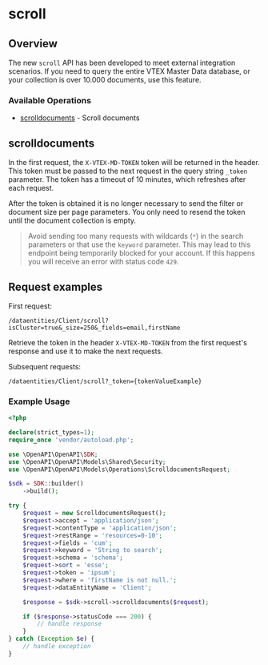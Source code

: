 # scroll

## Overview

The new `` scroll `` API has been developed to meet external integration scenarios. If you need to query the entire VTEX Master Data database, or your collection is over 10.000 documents, use this feature.

### Available Operations

* [scrolldocuments](#scrolldocuments) - Scroll documents

## scrolldocuments

In the first request, the `X-VTEX-MD-TOKEN` token will be returned in the header. This token must be passed to the next request in the query string `_token` parameter. The token has a timeout of 10 minutes, which refreshes after each request.

After the token is obtained it is no longer necessary to send the filter or document size per page parameters. You only need to resend the token until the document collection is empty.

> Avoid sending too many requests with wildcards (`*`) in the search parameters or that use the `keyword` parameter. This may lead to this endpoint being temporarily blocked for your account. If this happens you will receive an error with status code `429`.

## Request examples

First request:
```
/dataentities/Client/scroll?isCluster=true&_size=250&_fields=email,firstName
```

Retrieve the token in the header `X-VTEX-MD-TOKEN` from the first request's response and use it to make the next requests.

Subsequent requests:
```
/dataentities/Client/scroll?_token={tokenValueExample}
```

### Example Usage

```php
<?php

declare(strict_types=1);
require_once 'vendor/autoload.php';

use \OpenAPI\OpenAPI\SDK;
use \OpenAPI\OpenAPI\Models\Shared\Security;
use \OpenAPI\OpenAPI\Models\Operations\ScrolldocumentsRequest;

$sdk = SDK::builder()
    ->build();

try {
    $request = new ScrolldocumentsRequest();
    $request->accept = 'application/json';
    $request->contentType = 'application/json';
    $request->restRange = 'resources=0-10';
    $request->fields = 'cum';
    $request->keyword = 'String to search';
    $request->schema = 'schema';
    $request->sort = 'esse';
    $request->token = 'ipsum';
    $request->where = 'firstName is not null.';
    $request->dataEntityName = 'Client';

    $response = $sdk->scroll->scrolldocuments($request);

    if ($response->statusCode === 200) {
        // handle response
    }
} catch (Exception $e) {
    // handle exception
}
```
